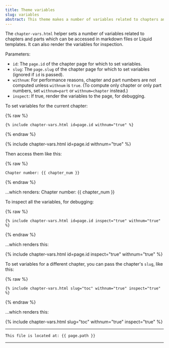```yaml
---
title: Theme variables
slug: variables
abstract: This theme makes a number of variables related to chapters and parts available to markdown files and Liquid templates.
---
```


The `chapter-vars.html` helper sets a number of variables related to chapters and parts
which can be accessed in markdown files or Liquid templates.
It can also render the variables for inspection.

Parameters:
- `id`: The `page.id` of the chapter page for which to set variables.
- `slug`: The `page.slug` of the chapter page for which to set variables (ignored if `id` is passed).
- `withnum`: For performance reasons, chapter and part numbers are not computed unless `withnum` is `true`. (To compute only chapter or only part numbers, set `withnum=part` or `withnum=chapter` instead.)
- `inspect`: If true, render the variables to the page, for debugging.

To set variables for the current chapter:

{% raw %}
```
{% include chapter-vars.html id=page.id withnum="true" %}
```
{% endraw %}

{% include chapter-vars.html id=page.id withnum="true" %}

Then access them like this: 

{% raw %}
```
Chapter number: {{ chapter_num }}
```
{% endraw %}

...which renders:
Chapter number: {{ chapter_num }}

To inspect all the variables, 
for debugging:

{% raw %}
```
{% include chapter-vars.html id=page.id inspect="true" withnum="true" %}
```
{% endraw %}

...which renders this:

{% include chapter-vars.html id=page.id inspect="true" withnum="true" %}

To set variables for a different chapter,
you can pass the chapter's `slug`,
like this:

{% raw %}
```
{% include chapter-vars.html slug="toc" withnum="true" inspect="true" %}
```
{% endraw %}

...which renders this:

{% include chapter-vars.html slug="toc" withnum="true" inspect="true" %}


---
```
This file is located at: {{ page.path }}
```
---
